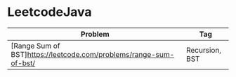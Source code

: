 # LeetcodeJava
|Problem|Tag|
|-------|---|
|[Range Sum of BST]<https://leetcode.com/problems/range-sum-of-bst/>|Recursion, BST|
